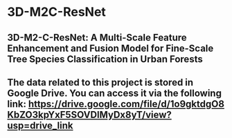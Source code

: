 # 3D-M2C-ResNet
## 3D-M2-C-ResNet: A Multi-Scale Feature Enhancement and Fusion Model for Fine-Scale Tree Species Classification in Urban Forests
## The data related to this project is stored in Google Drive. You can access it via the following link: https://drive.google.com/file/d/1o9gktdgO8KbZO3kpYxF5SOVDlMyDx8yT/view?usp=drive_link
